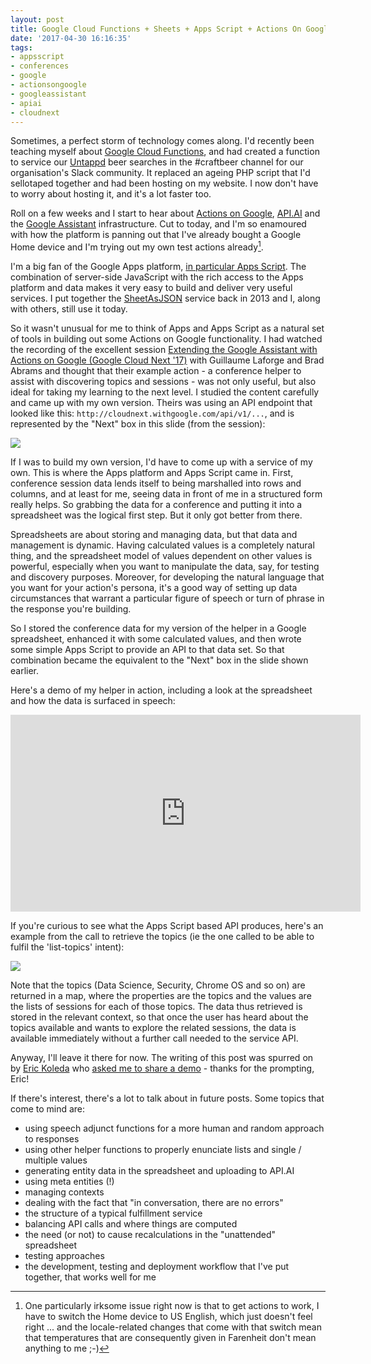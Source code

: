 ```yaml
---
layout: post
title: Google Cloud Functions + Sheets + Apps Script + Actions On Google = WIN
date: '2017-04-30 16:16:35'
tags:
- appsscript
- conferences
- google
- actionsongoogle
- googleassistant
- apiai
- cloudnext
---
```


Sometimes, a perfect storm of technology comes along. I'd recently been teaching myself about [Google Cloud Functions](https://cloud.google.com/functions/), and had created a function to service our [Untappd](https://untappd.com/user/qmacro) beer searches in the #craftbeer channel for our organisation's Slack community. It replaced an ageing PHP script that I'd sellotaped together and had been hosting on my website. I now don't have to worry about hosting it, and it's a lot faster too. 

Roll on a few weeks and I start to hear about [Actions on Google](https://developers.google.com/actions/), [API.AI](https://api.ai/) and the [Google Assistant](https://assistant.google.com/) infrastructure. Cut to today, and I'm so enamoured with how the platform is panning out that I've already bought a Google Home device and I'm trying out my own test actions already[^n].

I'm a big fan of the Google Apps platform, [in particular Apps Script](/qmacro/blog/tag/appsscript/). The combination of server-side JavaScript with the rich access to the Apps platform and data makes it very easy to build and deliver very useful services. I put together the [SheetAsJSON](/qmacro/blog/2013/10/04/sheetasjson-google-spreadsheet-data-as-json/) service back in 2013 and I, along with others, still use it today. 

So it wasn't unusual for me to think of Apps and Apps Script as a natural set of tools in building out some Actions on Google functionality. I had watched the recording of the excellent session [Extending the Google Assistant with Actions on Google (Google Cloud Next '17)](https://www.youtube.com/watch?v=7e0RGIul8Kk) with Guillaume Laforge and Brad Abrams and thought that their example action - a conference helper to assist with discovering topics and sessions - was not only useful, but also ideal for taking my learning to the next level. I studied the content carefully and came up with my own version. Theirs was using an API endpoint that looked like this: `http://cloudnext.withgoogle.com/api/v1/...`, and is represented by the "Next" box in this slide (from the session):

![](/qmacro/blog/content/images/2017/04/Screen-Shot-2017-04-30-at-09.09.26.png)

If I was to build my own version, I'd have to come up with a service of my own. This is where the Apps platform and Apps Script came in. First, conference session data lends itself to being marshalled into rows and columns, and at least for me, seeing data in front of me in a structured form really helps. So grabbing the data for a conference and putting it into a spreadsheet was the logical first step. But it only got better from there. 

Spreadsheets are about storing and managing data, but that data and management is dynamic. Having calculated values is a completely natural thing, and the spreadsheet model of values dependent on other values is powerful, especially when you want to manipulate the data, say, for testing and discovery purposes. Moreover, for developing the natural language that you want for your action's persona, it's a good way of setting up data circumstances that warrant a particular figure of speech or turn of phrase in the response you're building.

So I stored the conference data for my version of the helper in a Google spreadsheet, enhanced it with some calculated values, and then wrote some simple Apps Script to provide an API to that data set. So that combination became the equivalent to the "Next" box in the slide shown earlier. 

Here's a demo of my helper in action, including a look at the spreadsheet and how the data is surfaced in speech:

<iframe width="560" height="315" src="https://www.youtube.com/embed/98SNObLdZH8" frameborder="0" allowfullscreen></iframe>

If you're curious to see what the Apps Script based API produces, here's an example from the call to retrieve the topics (ie the one called to be able to fulfil the 'list-topics' intent):

![](/qmacro/blog/content/images/2017/04/Screen-Shot-2017-04-30-at-16.49.44.png)

Note that the topics (Data Science, Security, Chrome OS and so on) are returned in a map, where the properties are the topics and the values are the lists of sessions for each of those topics. The data thus retrieved is stored in the relevant context, so that once the user has heard about the topics available and wants to explore the related sessions, the data is available immediately without a further call needed to the service API.

Anyway, I'll leave it there for now. The writing of this post was spurred on by [Eric Koleda](https://twitter.com/erickoleda) who [asked me to share a demo](https://twitter.com/qmacro/status/857992647763517441) - thanks for the prompting, Eric! 

If there's interest, there's a lot to talk about in future posts. Some topics that come to mind are:

- using speech adjunct functions for a more human and random approach to responses
- using other helper functions to properly enunciate lists and single / multiple values
- generating entity data in the spreadsheet and uploading to API.AI 
- using meta entities (!)
- managing contexts
- dealing with the fact that "in conversation, there are no errors"
- the structure of a typical fulfillment service
- balancing API calls and where things are computed
- the need (or not) to cause recalculations in the "unattended" spreadsheet
- testing approaches
- the development, testing and deployment workflow that I've put together, that works well for me




[^n]: One particularly irksome issue right now is that to get actions to work, I have to switch the Home device to US English, which just doesn't feel right ... and the locale-related changes that come with that switch mean that temperatures that are consequently given in Farenheit don't mean anything to me ;-)